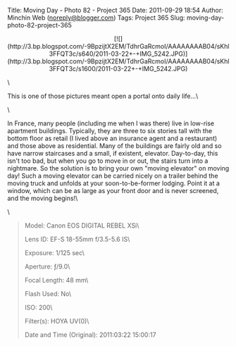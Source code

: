 Title: Moving Day - Photo 82 - Project 365
Date: 2011-09-29 18:54
Author: Minchin Web (noreply@blogger.com)
Tags: Project 365
Slug: moving-day-photo-82-project-365

<div class="separator" style="clear: both; text-align: center;">

</p>
<p>
[![](http://3.bp.blogspot.com/-9BpzijtX2EM/TdhrGaRcmoI/AAAAAAAAB04/sKhl3FFQT3c/s640/2011-03-22+-+IMG_5242.JPG)](http://3.bp.blogspot.com/-9BpzijtX2EM/TdhrGaRcmoI/AAAAAAAAB04/sKhl3FFQT3c/s1600/2011-03-22+-+IMG_5242.JPG)

</div>

</p>
\

This is one of those pictures meant open a portal onto daily life...\

\

In France, many people (including me when I was there) live in low-rise
apartment buildings. Typically, they are three to six stories tall with
the bottom floor as retail (I lived above an insurance agent and a
restaurant) and those above as residential. Many of the buildings are
fairly old and so have narrow staircases and a small, if existent,
elevator. Day-to-day, this isn't too bad, but when you go to move in or
out, the stairs turn into a nightmare. So the solution is to bring your
own "moving elevator" on moving day! Such a moving elevator can be
carried nicely on a trailer behind the moving truck and unfolds at your
soon-to-be-former lodging. Point it at a window, which can be as large
as your front door and is never screened, and the moving begins!\

\

> </p>
> <span style="color: #666666;">Model: </span>Canon EOS DIGITAL REBEL
> XSi\
>
> <span style="color: #666666;">Lens ID: </span>EF-S 18-55mm f/3.5-5.6
> IS\
>
> <span style="color: #666666;">Exposure: </span>1/125 sec\
>
> <span style="color: #666666;">Aperture: </span>ƒ/9.0\
>
> <span style="color: #666666;">Focal Length: </span>48 mm\
>
> <span style="color: #666666;">Flash Used: </span>No\
>
> <span style="color: #666666;">ISO: </span>200\
>
> <span style="color: #666666;">Filter(s): </span>HOYA UV(0)\
>
> <p>
> <span style="color: #666666;">Date and Time
> (Original): </span>2011:03:22 15:00:17

</p>

